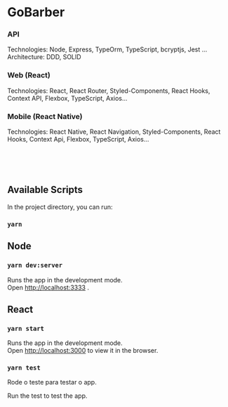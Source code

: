 # GoBarber

### API
Technologies: Node, Express, TypeOrm, TypeScript, bcryptjs, Jest ... </br>
Architecture: DDD, SOLID

### Web (React)
Technologies: React, React Router, Styled-Components, React Hooks, Context API, Flexbox, TypeScript, Axios...

### Mobile (React Native)
Technologies: React Native, React Navigation, Styled-Components, React Hooks, Context Api, Flexbox, TypeScript, Axios...

</br> </br> </br>

## Available Scripts
In the project directory, you can run:


### `yarn `

## Node 

### `yarn dev:server`

Runs the app in the development mode.<br />
Open [http://localhost:3333](http://localhost:3333) .


##  React

### `yarn start`

Runs the app in the development mode.<br />
Open [http://localhost:3000](http://localhost:3000) to view it in the browser.

### `yarn test`

Rode o teste para testar o app.

Run the test to test the app. <br/>
